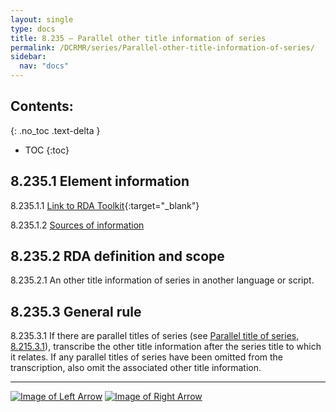 ```yaml
---
layout: single
type: docs
title: 8.235 — Parallel other title information of series
permalink: /DCRMR/series/Parallel-other-title-information-of-series/
sidebar:
  nav: "docs"
---
```


## Contents:
{: .no_toc .text-delta }

- TOC
{:toc}

## 8.235.1 Element information

<a name="8.235.1.1">8.235.1.1</a> [Link to RDA Toolkit](https://beta.rdatoolkit.org/Content/Index?externalId=en-US_ala-42ab5fdf-4b62-363e-a7e2-80cf40825924){:target="_blank"}

<a name="8.235.1.2">8.235.1.2</a> [Sources of information](/DCRMR/series/#8011-sources-of-information)

## 8.235.2 RDA definition and scope

<a name="8.235.2.1">8.235.2.1</a> An other title information of series in another language or script.

## 8.235.3 General rule

<a name="8.235.3.1">8.235.3.1</a> If there are parallel titles of series (see [Parallel title of series, 8.215.3.1](/DCRMR/series/Parallel-title-of-series/#8.215.3.1)), transcribe the other title information after the series title to which it relates. If any parallel titles of series have been omitted from the transcription, also omit the associated other title information.  

---

[![Image of Left Arrow](https://rbms-bsc.github.io/DCRMR/assets/pictures/navigation/Arrow_Left.png "8.23 — Other title information of series")](/DCRMR/series/Other-title-information-of-series/) [![Image of Right Arrow](https://rbms-bsc.github.io/DCRMR/assets/pictures/navigation/Arrow_Right.png "8.25 — Statement of responsibility relating to series")](/DCRMR/series/Statement-of-responsibility-relating-to-series/)